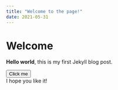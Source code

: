 ```yaml
---
title: "Welcome to the page!"
date: 2021-05-31
---
```


# Welcome
<!---https://anujnandal.github.io/github-pages-with-jekyll/-->
**Hello world**, this is my first Jekyll blog post.

<button onclick="myFunction()">Click me</button>
<br>
I hope you like it!
